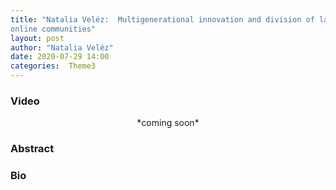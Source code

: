 ```yaml
---
title: "Natalia Veléz:  Multigenerational innovation and division of labor in
online communities"
layout: post
author: "Natalia Veléz"
date: 2020-07-29 14:00
categories:  Theme3
---
```


### Video
<center>*coming soon*</center>

### Abstract

### Bio
